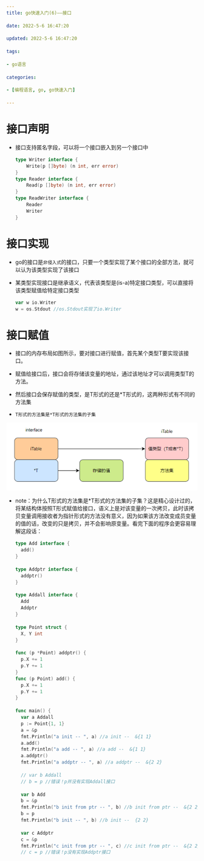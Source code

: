 ```yaml
---
title: go快速入门(6)——接口

date: 2022-5-6 16:47:20

updated: 2022-5-6 16:47:20

tags:

- go语言

categories:

- [编程语言, go, go快速入门]

---
```


# 接口声明

- 接口支持匿名字段，可以将一个接口嵌入到另一个接口中
  
  ```go
  type Writer interface {
      Write(p []byte) (n int, err error)
  }
  type Reader interface {
      Read(p []byte) (n int, err error)
  }
  type ReadWriter interface {
      Reader
      Writer
  }
  ```

# 接口实现

- go的接口是`非侵入式`的接口，只要一个类型实现了某个接口的全部方法，就可以认为该类型实现了该接口

- 某类型实现接口是继承语义，代表该类型是(is-a)特定接口类型，可以直接将该类型赋值给特定接口类型
  
  ```go
  var w io.Writer
  w = os.Stdout //os.Stdout实现了io.Writer
  ```

# 接口赋值

- 接口的内存布局如图所示，要对接口进行赋值，首先某个类型T要实现该接口。

- 赋值给接口后，接口会将存储该变量的地址，通过该地址才可以调用类型T的方法。

- 然后接口会保存赋值的类型，是T形式的还是*T形式的，这两种形式有不同的方法集

- `T形式的方法集是*T形式的方法集的子集`

<img title="" src="../../../assets/2022-05-06-17-44-34-image.png" alt="" data-align="center" width="595">

- note：为什么T形式的方法集是*T形式的方法集的子集？这是精心设计过的，将某结构体按照T形式赋值给接口，语义上是对该变量的一次拷贝，此时该拷贝变量调用接收者为指针形式的方法没有意义，因为如果该方法改变成员变量的值的话，改变的只是拷贝，并不会影响原变量。看完下面的程序会更容易理解这段话：
  
  ```go
  type Add interface {
  	add()
  }
  
  type Addptr interface {
  	addptr()
  }
  
  type Addall interface {
  	Add
  	Addptr
  }
  
  type Point struct {
  	X, Y int
  }
  
  func (p *Point) addptr() {
  	p.X += 1
  	p.Y += 1
  }
  func (p Point) add() {
  	p.X += 1
  	p.Y += 1
  }
  
  func main() {
  	var a Addall
  	p := Point{1, 1}
  	a = &p
  	fmt.Println("a init -- ", a) //a init --  &{1 1}
  	a.add()
  	fmt.Println("a add -- ", a) //a add --  &{1 1}
  	a.addptr()
  	fmt.Println("a addptr -- ", a) //a addptr --  &{2 2}
  
  	// var b Addall
  	// b = p //错误！p并没有实现Addall接口
  
  	var b Add
  	b = &p
  	fmt.Println("b init from ptr -- ", b) //b init from ptr --  &{2 2}
  	b = p
  	fmt.Println("b init -- ", b) //b init --  {2 2}
  
  	var c Addptr
  	c = &p
  	fmt.Println("c init from ptr -- ", c) //c init from ptr --  &{2 2}
  	// c = p //错误！p没有实现Addptr接口
  ```


